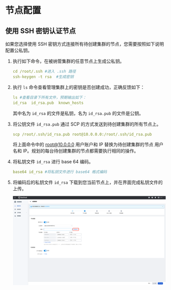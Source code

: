# 节点配置

## 使用 SSH 密钥认证节点

如果您选择使用 SSH 密钥方式连接所有待创建集群的节点，您需要按照如下说明配置公私钥。

1. 执行如下命令，在被纳管集群的任意节点上生成公私钥。

    ```yaml
    cd /root/.ssh #进入 .ssh 路径
    ssh-keygen -t rsa  #生成密钥
    ```

2. 执行 `ls` 命令查看管理集群上的密钥是否创建成功，正确反馈如下：

    ```yaml
    ls #查看目录下所有文件，预期输出如下：
    id_rsa  id_rsa.pub  known_hosts
    ```

    其中名为 `id_rsa` 的文件是私钥，名为 `id_rsa.pub` 的文件是公钥。

3. 将公钥文件 `id_rsa.pub` 通过 SCP 的方式发送到待创建集群的所有节点上。

    ```yaml
    scp /root/.ssh/id_rsa.pub root@10.0.0.0:/root/.ssh/id_rsa.pub
    ```

    将上面命令中的 root@10.0.0.0 用户账户和 IP 替换为待创建集群的节点 用户名和 IP。规划的每台待创建集群的节点都需要执行相同的操作。

4. 将私钥文件 `id_rsa` 进行 base 64 编码。

    ```yaml
    base64 id_rsa #将私钥文件进行 base64 格式编码
    ```

5. 将编码后的私钥文件 `id_rsa` 下载到您当前节点上，并在界面完成私钥文件的上传。

    ![SSH 认证](../../../kpanda/images/createcluster-ssh01.png)
